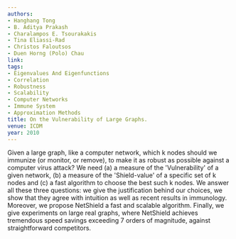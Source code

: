 ```yaml
---
authors:
- Hanghang Tong
- B. Aditya Prakash
- Charalampos E. Tsourakakis
- Tina Eliassi-Rad
- Christos Faloutsos
- Duen Horng (Polo) Chau
link:
tags:
- Eigenvalues And Eigenfunctions
- Correlation
- Robustness
- Scalability
- Computer Networks
- Immune System
- Approximation Methods
title: On the Vulnerability of Large Graphs.
venue: ICDM
year: 2010
---
```

Given a large graph, like a computer network, which k nodes should we immunize (or monitor, or remove), to make it as robust as possible against a computer virus attack? We need (a) a measure of the 'Vulnerability' of a given network, (b) a measure of the 'Shield-value' of a specific set of k nodes and (c) a fast algorithm to choose the best such k nodes. We answer all these three questions: we give the justification behind our choices, we show that they agree with intuition as well as recent results in immunology. Moreover, we propose NetShield a fast and scalable algorithm. Finally, we give experiments on large real graphs, where NetShield achieves tremendous speed savings exceeding 7 orders of magnitude, against straightforward competitors.